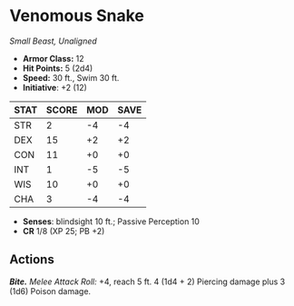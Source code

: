 # Venomous Snake

*Small Beast, Unaligned*

- **Armor Class:** 12
- **Hit Points:** 5 (2d4)
- **Speed:** 30 ft., Swim 30 ft.
- **Initiative**: +2 (12)

|STAT|SCORE|MOD|SAVE|
| --- | --- | --- | ---- |
| STR | 2 | -4 | -4 |
| DEX | 15 | +2 | +2 |
| CON | 11 | +0 | +0 |
| INT | 1 | -5 | -5 |
| WIS | 10 | +0 | +0 |
| CHA | 3 | -4 | -4 |

- **Senses**: blindsight 10 ft.; Passive Perception 10
- **CR** 1/8 (XP 25; PB +2)

## Actions

***Bite.*** *Melee Attack Roll:* +4, reach 5 ft. 4 (1d4 + 2) Piercing damage plus 3 (1d6) Poison damage.

